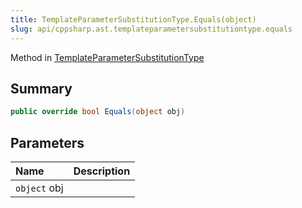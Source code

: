 ```yaml
---
title: TemplateParameterSubstitutionType.Equals(object)
slug: api/cppsharp.ast.templateparametersubstitutiontype.equals
---
```

Method in [TemplateParameterSubstitutionType](/api/cppsharp/ast/templateparametersubstitutiontype)

## Summary



```csharp
public override bool Equals(object obj)
```

## Parameters

|Name|Description|
|:---|:---|
|`object` obj||

